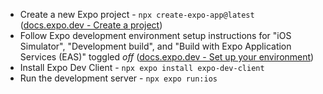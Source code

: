 - Create a new Expo project - `npx create-expo-app@latest` ([docs.expo.dev - Create a project](https://docs.expo.dev/get-started/create-a-project/))
- Follow Expo development environment setup instructions for "iOS Simulator", "Development build", and "Build with Expo Application Services (EAS)" toggled _off_ ([docs.expo.dev - Set up your environment](https://docs.expo.dev/get-started/set-up-your-environment/?platform=ios&device=simulated&mode=development-build))
- Install Expo Dev Client - `npx expo install expo-dev-client`
- Run the development server - `npx expo run:ios`

